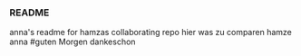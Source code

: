 ### README

anna's readme for hamzas collaborating repo
hier was zu comparen
hamze 
anna
#guten Morgen
dankeschon